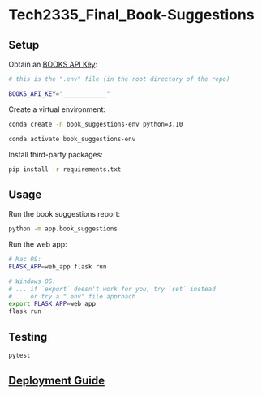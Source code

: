 # Tech2335_Final_Book-Suggestions

## Setup

Obtain an [BOOKS API Key](https://developers.google.com/books/docs/v1/using):

```sh
# this is the ".env" file (in the root directory of the repo)

BOOKS_API_KEY="____________"
```

Create a virtual environment:

```sh
conda create -n book_suggestions-env python=3.10
```

```sh
conda activate book_suggestions-env
```

Install third-party packages:

```sh
pip install -r requirements.txt
```

## Usage

Run the book suggestions report:

```sh
python -m app.book_suggestions
```

Run the web app:

```sh
# Mac OS:
FLASK_APP=web_app flask run

# Windows OS:
# ... if `export` doesn't work for you, try `set` instead
# ... or try a ".env" file approach
export FLASK_APP=web_app
flask run
```

## Testing

```sh
pytest
```

## [Deployment Guide](/DEPLOYING.md)